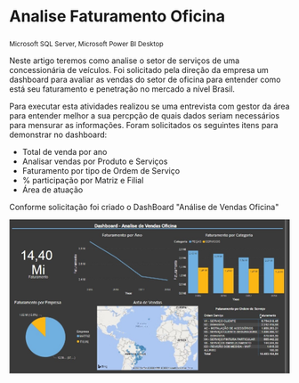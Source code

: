 # Analise Faturamento Oficina
<sub>Microsoft SQL Server, Microsoft Power BI Desktop</sub>

Neste artigo teremos como analise o setor de serviços de uma concessionária de veículos.
Foi solicitado pela direção da empresa um dashboard para avaliar as vendas do setor de oficina para entender como está seu faturamento e penetração no mercado a nível Brasil.

Para executar esta atividades realizou se uma entrevista com gestor da área para entender melhor a sua percpção de quais dados seriam necessários para mensurar as informações.
Foram solicitados os seguintes itens para demonstrar no dashboard:
* Total de venda por ano
* Analisar vendas por Produto e Serviços
* Faturamento por tipo de Ordem de Serviço
* % participação por Matriz e Filial
* Área de atuação

Conforme solicitação foi criado o DashBoard "Análise de Vendas Oficina"

<img src="analise_geral.jpg">


